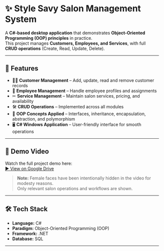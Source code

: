 # ✨ Style Savy Salon Management System  

A **C#-based desktop application** that demonstrates **Object-Oriented Programming (OOP) principles** in practice.  
This project manages **Customers, Employees, and Services**, with full **CRUD operations** (Create, Read, Update, Delete).  

---

## 🚀 Features  
- 👩‍💼 **Customer Management** – Add, update, read and remove customer records  
- 💇 **Employee Management** – Handle employee profiles and assignments  
- ✂ **Service Management** – Maintain salon services, pricing, and availability  
- 🛠 **CRUD Operations** – Implemented across all modules  
- 📘 **OOP Concepts Applied** – Interfaces, inheritance, encapsulation, abstraction, and polymorphism  
- 🖥 **C# Windows Application** – User-friendly interface for smooth operations  

---

## 🎥 Demo Video  
Watch the full project demo here:  
[▶ View on Google Drive](https://drive.google.com/file/d/1e-odTujIOW0sAqer57BGoqycbx1Ufi21/view?usp=sharing)
> **Note:** Female faces have been intentionally hidden in the video for modesty reasons.  
> Only relevant salon operations and workflows are shown.



---

## 🛠 Tech Stack  
- **Language:** C#  
- **Paradigm:** Object-Oriented Programming (OOP)  
- **Framework:** .NET  
- **Database:** SQL   

---

